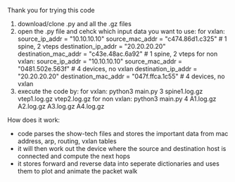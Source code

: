 Thank you for trying this code

1. download/clone .py and all the .gz files
2. open the .py file and cehck which input data you want to use:
   for vxlan:
    source_ip_addr = "10.10.10.10"
    source_mac_addr = "c474.86d1.c325" # 1 spine, 2 vteps
    destination_ip_addr = "20.20.20.20"
    destination_mac_addr = "c43e.48ac.6a92" # 1 spine, 2 vteps
   for non vxlan:
    source_ip_addr = "10.10.10.10"
    source_mac_addr = "0481.502e.563f" # 4 devices, no vxlan
    destination_ip_addr = "20.20.20.20"
    destination_mac_addr = "047f.ffca.1c55" # 4 devices, no vxlan
3. execute the code by:
   for vxlan:
     python3 main.py 3 spine1.log.gz vtep1.log.gz vtep2.log.gz
   for non vxlan:
     python3 main.py 4 A1.log.gz A2.log.gz A3.log.gz A4.log.gz


How does it work:
- code parses the show-tech files and stores the important data from mac address, arp, routing, vxlan tables
- it will then work out the device where the source and destination host is connected and compute the next hops
- it stores forward and reverse data into seperate dictionaries and uses them to plot and animate the packet walk
